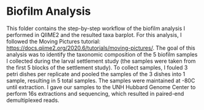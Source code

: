 # Biofilm Analysis 

This folder contains the step-by-step workflow of the biofilm analysis I performed in QIIME2 and the resulted taxa barplot. For this analysis, I followed the Moving Pictures tutorial: https://docs.qiime2.org/2020.6/tutorials/moving-pictures/. The goal of this analysis was to identify the taxonomic composition of the 5 biofilm samples I collected during the larval settlement study (the samples were taken from the first 5 blocks of the settlement study). To collect samples, I fouled 3 petri dishes per replicate and pooled the samples of the 3 dishes into 1 sample, resulting in 5 total samples. The samples were maintained at -80C until extraction. I gave our samples to the UNH Hubbard Genome Center to perform 16s extractions and sequencing, which resulted in paired-end demultiplexed reads.    
